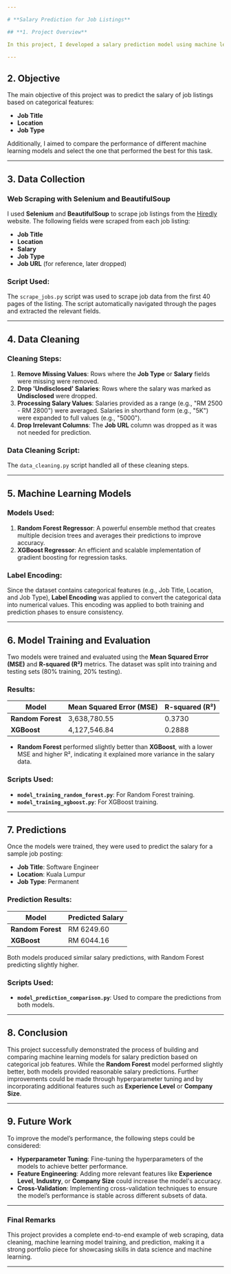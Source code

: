 ```yaml
---

# **Salary Prediction for Job Listings**

## **1. Project Overview**

In this project, I developed a salary prediction model using machine learning techniques. The data for this project was scraped from a job portal (Hiredly) and used to build a regression model that predicts the salary based on the **Job Title**, **Location**, and **Job Type**. The models were trained and compared using different machine learning algorithms, such as **Random Forest** and **XGBoost**.

---
```


## **2. Objective**

The main objective of this project was to predict the salary of job listings based on categorical features:
- **Job Title**
- **Location**
- **Job Type**

Additionally, I aimed to compare the performance of different machine learning models and select the one that performed the best for this task.

---

## **3. Data Collection**

### **Web Scraping with Selenium and BeautifulSoup**

I used **Selenium** and **BeautifulSoup** to scrape job listings from the [Hiredly](https://my.hiredly.com/jobs) website. The following fields were scraped from each job listing:
- **Job Title**
- **Location**
- **Salary**
- **Job Type**
- **Job URL** (for reference, later dropped)

### **Script Used:**
The `scrape_jobs.py` script was used to scrape job data from the first 40 pages of the listing. The script automatically navigated through the pages and extracted the relevant fields.

---

## **4. Data Cleaning**

### **Cleaning Steps:**

1. **Remove Missing Values**: Rows where the **Job Type** or **Salary** fields were missing were removed.
2. **Drop 'Undisclosed' Salaries**: Rows where the salary was marked as **Undisclosed** were dropped.
3. **Processing Salary Values**: Salaries provided as a range (e.g., "RM 2500 - RM 2800") were averaged. Salaries in shorthand form (e.g., "5K") were expanded to full values (e.g., "5000").
4. **Drop Irrelevant Columns**: The **Job URL** column was dropped as it was not needed for prediction.

### **Data Cleaning Script:**
The `data_cleaning.py` script handled all of these cleaning steps.

---

## **5. Machine Learning Models**

### **Models Used:**
1. **Random Forest Regressor**: A powerful ensemble method that creates multiple decision trees and averages their predictions to improve accuracy.
2. **XGBoost Regressor**: An efficient and scalable implementation of gradient boosting for regression tasks.

### **Label Encoding:**
Since the dataset contains categorical features (e.g., Job Title, Location, and Job Type), **Label Encoding** was applied to convert the categorical data into numerical values. This encoding was applied to both training and prediction phases to ensure consistency.

---

## **6. Model Training and Evaluation**

Two models were trained and evaluated using the **Mean Squared Error (MSE)** and **R-squared (R²)** metrics. The dataset was split into training and testing sets (80% training, 20% testing).

### **Results:**

| Model          | Mean Squared Error (MSE) | R-squared (R²) |
|----------------|--------------------------|----------------|
| **Random Forest** | 3,638,780.55               | 0.3730         |
| **XGBoost**       | 4,127,546.84               | 0.2888         |

- **Random Forest** performed slightly better than **XGBoost**, with a lower MSE and higher R², indicating it explained more variance in the salary data.

### **Scripts Used:**
- **`model_training_random_forest.py`**: For Random Forest training.
- **`model_training_xgboost.py`**: For XGBoost training.

---

## **7. Predictions**

Once the models were trained, they were used to predict the salary for a sample job posting:
- **Job Title**: Software Engineer
- **Location**: Kuala Lumpur
- **Job Type**: Permanent

### **Prediction Results:**

| Model           | Predicted Salary         |
|-----------------|--------------------------|
| **Random Forest** | RM 6249.60               |
| **XGBoost**       | RM 6044.16               |

Both models produced similar salary predictions, with Random Forest predicting slightly higher.

### **Scripts Used:**
- **`model_prediction_comparison.py`**: Used to compare the predictions from both models.

---

## **8. Conclusion**

This project successfully demonstrated the process of building and comparing machine learning models for salary prediction based on categorical job features. While the **Random Forest** model performed slightly better, both models provided reasonable salary predictions. Further improvements could be made through hyperparameter tuning and by incorporating additional features such as **Experience Level** or **Company Size**.

---

## **9. Future Work**

To improve the model’s performance, the following steps could be considered:
- **Hyperparameter Tuning**: Fine-tuning the hyperparameters of the models to achieve better performance.
- **Feature Engineering**: Adding more relevant features like **Experience Level**, **Industry**, or **Company Size** could increase the model's accuracy.
- **Cross-Validation**: Implementing cross-validation techniques to ensure the model’s performance is stable across different subsets of data.

---

### **Final Remarks**

This project provides a complete end-to-end example of web scraping, data cleaning, machine learning model training, and prediction, making it a strong portfolio piece for showcasing skills in data science and machine learning.

---
